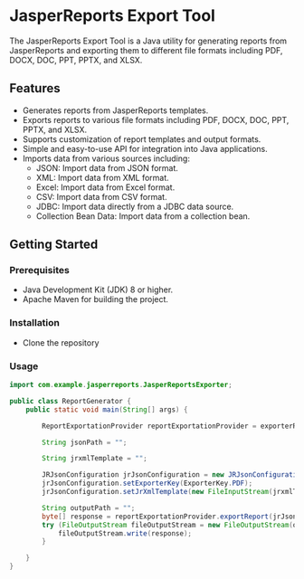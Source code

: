 # JasperReports Export Tool

The JasperReports Export Tool is a Java utility for generating reports from JasperReports and exporting them to different file formats including PDF, DOCX, DOC, PPT, PPTX, and XLSX.

## Features

- Generates reports from JasperReports templates.
- Exports reports to various file formats including PDF, DOCX, DOC, PPT, PPTX, and XLSX.
- Supports customization of report templates and output formats.
- Simple and easy-to-use API for integration into Java applications.
- Imports data from various sources including:
  - JSON: Import data from JSON format.
  - XML: Import data from XML format.
  - Excel: Import data from Excel format.
  - CSV: Import data from CSV format.
  - JDBC: Import data directly from a JDBC data source.
  - Collection Bean Data: Import data from a collection bean.
    
## Getting Started

### Prerequisites

- Java Development Kit (JDK) 8 or higher.
- Apache Maven for building the project.

### Installation

- Clone the repository

### Usage

```java
import com.example.jasperreports.JasperReportsExporter;

public class ReportGenerator {
    public static void main(String[] args) {

        ReportExportationProvider reportExportationProvider = exporterReportProviderLocator.getExportationProvider(ProviderKey.JASPER_REPORT);

        String jsonPath = "";

        String jrxmlTemplate = "";

        JRJsonConfiguration jrJsonConfiguration = new JRJsonConfiguration(new FileInputStream(jsonPath));
        jrJsonConfiguration.setExporterKey(ExporterKey.PDF);
        jrJsonConfiguration.setJrXmlTemplate(new FileInputStream(jrxmlTemplate));

        String outputPath = "";
        byte[] response = reportExportationProvider.exportReport(jrJsonConfiguration);
        try (FileOutputStream fileOutputStream = new FileOutputStream(outputPath)) {
            fileOutputStream.write(response);
        }

    }
}
